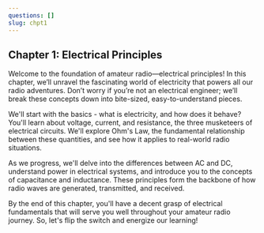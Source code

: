 ```yaml
---
questions: []
slug: chpt1
---
```


## Chapter 1: Electrical Principles  

Welcome to the foundation of amateur radio—electrical principles! In this chapter, we’ll unravel the fascinating world of electricity that powers all our radio adventures. Don’t worry if you’re not an electrical engineer; we’ll break these concepts down into bite-sized, easy-to-understand pieces.  

We'll start with the basics - what is electricity, and how does it behave? You'll learn about voltage, current, and resistance, the three musketeers of electrical circuits. We'll explore Ohm's Law, the fundamental relationship between these quantities, and see how it applies to real-world radio situations.

As we progress, we'll delve into the differences between AC and DC, understand power in electrical systems, and introduce you to the concepts of capacitance and inductance. These principles form the backbone of how radio waves are generated, transmitted, and received.

By the end of this chapter, you'll have a decent grasp of electrical fundamentals that will serve you well throughout your amateur radio journey. So, let's flip the switch and energize our learning!
